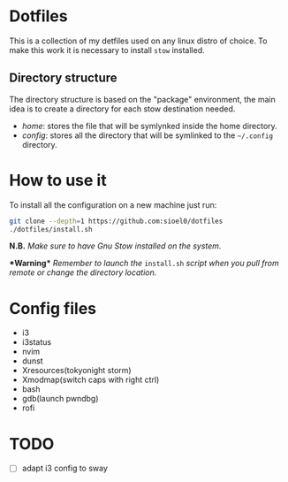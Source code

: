 # Dotfiles

This is a collection of my detfiles used on any linux distro of choice. To
make this work it is necessary to install `stow` installed.

## Directory structure

The directory structure is based on the "package" environment, the main
idea is to create a directory for each stow destination needed.
- *home*: stores the file that will be symlynked inside the home directory.
- *config*: stores all the directory that will be symlinked to the 
`~/.config` directory.

# How to use it

To install all the configuration on a new machine just run:
```sh
git clone --depth=1 https://github.com:sioel0/dotfiles
./dotfiles/install.sh
```

**N.B.** *Make sure to have Gnu Stow installed on the system.*

**\*Warning\*** *Remember to launch the* `install.sh` *script when you pull from
remote or change the directory location.*

# Config files
- i3
- i3status
- nvim
- dunst
- Xresources(tokyonight storm)
- Xmodmap(switch caps with right ctrl)
- bash
- gdb(launch pwndbg)
- rofi

# TODO
- [ ] adapt i3 config to sway
